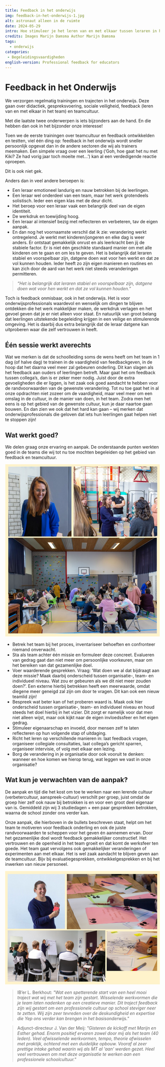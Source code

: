 ```yaml
---
title: Feedback in het onderwijs
img: feedback-in-het-onderwijs-1.jpg
alt: astronaut alleen in de ruimte
date: 2024-05-29
intro: Hoe stimuleer je het leren van en met elkaar tussen leraren in het onderwijs? Dat is een vraag waar veel scholen tegenaanlopen. Wij delen onze aanpak en tips.
credits: Images Marijn Damsma Author Marijn Damsma
tags:
  - onderwijs
categories:
 - Begeleidingsvaardigheden
english-version: Professional feedback for educators
---
```

# Feedback in het Onderwijs

We verzorgen regelmatig trainingen en trajecten in het onderwijs. Deze gaan over didactiek, gespreksvoering, sociale veiligheid, feedback (leren van en met elkaar in het team) en teamcultuur.

Met die laatste twee onderwerpen is iets bijzonders aan de hand. En die hebben dan ook in het bijzonder onze interesse!

Toen we de eerste trainingen over teamcultuur en feedback ontwikkelden en testten, viel één ding op: feedback in het onderwijs wordt sneller persoonlijk opgevat dan in de andere sectoren die wij als trainers meemaken. Een simpele vraag over een leerling (‘Goh, hoe gaat het nu met Kiki? Ze had vorig jaar toch moeite met...’) kan al een verdedigende reactie oproepen.

Dit is ook niet gek.

Anders dan in veel andere beroepen is:

- Een leraar emotioneel landurig en nauw betrokken bij de leerlingen.
- Een leraar wel onderdeel van een team, maar het werk grotendeels solistisch. Ieder een eigen klas met de deur dicht.
- Het beroep voor een leraar vaak een belangrijk deel van de eigen identiteit.
- De werkdruk en toewijding hoog.
- Een leraar al intensief bezig met reflecteren en verbeteren, tav de eigen aanpak.
- En dan nog het voornaamste verschil dat ik zie: verandering werkt ontregelend. Je werkt met kinderen/jongeren en elke dag is weer anders. Er ontstaat gemakkelijk onrust en als leerkracht ben jij de stabiele factor. Er is niet één geschikte standaard manier om met alle kinderen om te gaan en om les te geven. Het is belangrijk dat leraren stabiel en voorspelbaar zijn, datgene doen wat voor hen werkt en dat ze vol kunnen houden. Ieder heeft zo zijn eigen manieren en routines en kan zich door de aard van het werk niet steeds veranderingen permitteren.

>_“Het is belangrijk dat leraren stabiel en voorspelbaar zijn, datgene doen wat voor hen werkt en dat ze vol kunnen houden.”_

Toch is feedback onmisbaar, ook in het onderwijs. Het is voor onderwijsprofessionals waardevol en wenselijk om dingen te blijven ontdekken die het werk makkelijker maken, de werkdruk verlagen en het gevoel geven dat je er niet alleen voor staat. En natuurlijk van groot belang dat leerlingen uitstekende begeleiding krijgen in een veilige en stimulerende omgeving. Het is daarbij dus extra belangrijk dat de leraar datgene kan uitproberen waar die zelf vertrouwen in heeft.

## Één sessie werkt averechts

Wat we merken is dat de schoolleiding soms de wens heeft om het team in 1 dag (of halve dag) te trainen in de vaardigheid van feedbackgeven, in de hoop dat het daarna veel meer zal gebeuren onderling. Dit kan slagen als het feedback aan ouders of leerlingen betreft. Maar gaat het om feedback tussen collega’s, dan is er zeker meer nodig. Juist door de extra gevoeligheden die er liggen, is het zaak ook goed aandacht te hebben voor de randvoorwaarden van de gewenste verandering. Tot nu toe gaat het in al onze opdrachten niet zozeer om de vaardigheid, maar veel meer om een omslag in de cultuur, in de manier van doen, in het team. Zodra men het eens is op het gebied van de gewenste cultuur, kun je daar naartoe gaan bouwen. En dan zien we ook dat het hard kan gaan – wij merken dat onderwijsprofessionals die geloven dat iets hun leerlingen gaat helpen niet te stoppen zijn!

## Wat werkt goed?

We delen graag onze ervaring en aanpak. De onderstaande punten werkten goed in de teams die wij tot nu toe mochten begeleiden op het gebied van feedback en teamcultuur.

![collage van verschillende fotos van onderwijsteams in training in een gymzaal](./feedback-in-het-onderwijs-3.jpg)

- Betrek het team bij het proces, inventariseer behoeften en confronteer niemand onverwacht.
- Sta als team achter één missie en formuleer deze concreet. Evalueren van gedrag gaat dan niet meer om persoonlijke voorkeuren, maar om het bereiken van dat gezamenlijke doel.
- Voer waarderende gesprekken. Vraag: ‘Wat doen we al dat bijdraagt aan deze missie? Maak daarbij onderscheid tussen organisatie-, team- en individueel niveau. Wat zou er gebeuren als we dit niet meer zouden doen?’. Een externe hierbij betrekken heeft een meerwaarde, omdat diegene meer geneigd zal zijn om door te vragen. Dit kan ook een nieuw teamlid zijn!
- Bespreek wat beter kan of het proberen waard is. Maak ook hier onderscheid tussen organisatie-, team- en individueel niveau en houd steeds het doel hierbij in het vizier. Dit zorgt er namelijk voor dat men niet alleen wijst, maar ook kijkt naar de eigen invloedssfeer en het eigen gedrag.
- Stimuleer eigenaarschap en invoeld, door mensen zelf te laten reflecteren op hun volgende stap of uitdaging.
- Richt het leren op verschillende manieren in: laat feedback vragen, organiseer collegiale consultaties, laat collega’s gericht sparren, organiseer intervisie, of volg met elkaar een lezing.
- Borg de verandering in je organisatie door ook vooruit te denken: wanneer en hoe komen we hierop terug, wat leggen we vast in onze organisatie?

## Wat kun je verwachten van de aanpak?

De aanpak en tijd die het kost om toe te werken naar een lerende cultuur (verbetercultuur, aanspreek-cultuur) verschilt per groep, juist omdat de groep hier zelf ook nauw bij betrokken is en voor een groot deel eigenaar van is. Gemiddeld zijn wij 3 studiedagen + een paar gesprekken betrokken, waarna de school zonder ons verder kan.

Onze aanpak, die hierboven in de bullets beschreven staat, helpt om het team te motiveren voor feedback onderling en ook de juiste randvoorwaarden te scheppen voor het geven én aannemen ervan. Door het gezamenlijke doel wordt feedback gemakkelijker constructief. Het vertrouwen en de openheid in het team groeit en dat komt de werksfeer ten goede. Het team gaat vervolgens ook gemakkelijker veranderingen of experimenten aan met elkaar. Het is wel zaak aandacht te blijven geven aan de teamcultuur. Bijv bij evaluatiegesprekken, ontwikkelgesprekken en bij het inwerken van nieuw personeel.

![collage van verschillende fotos van onderwijsteams in training](./feedback-in-het-onderwijs-2.jpg)

> IB’er L. Berkhout: _"Wat een spetterende start van een heel mooi traject wat wij met het team zijn gestart. Wisselende werkvormen die je team laten nadenken op een creatieve manier. Dit traject feedback zijn wij gestart om een professionele cultuur op school steviger neer te zetten. Wij zijn zeer tevreden over de deskundigheid en expertise die Yep ons verder kan brengen in het basisonderwijs."_

> Adjunct-directeur J. Van der Meij: _"Gisteren de kickoff met Marijn en Esther gehad. Enorm positief ervaren zowel door mij als het team (40 leden). Veel afwisselende werkvormen, tempo, theorie afwisselen met praktijk, ochtend met een duidelijke opbouw. Vooraf al zeer prettige intake gehad waarin wij als MT al 'aan' werden gezet. Heel veel vertrouwen om met deze organisatie te werken aan een professionele schoolcultuur."_